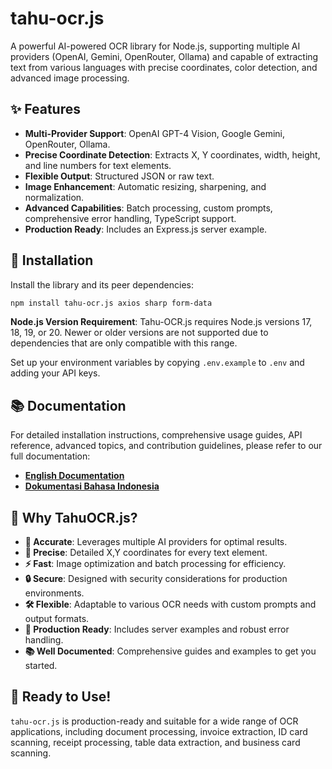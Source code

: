 # tahu-ocr.js

A powerful AI-powered OCR library for Node.js, supporting multiple AI providers (OpenAI, Gemini, OpenRouter, Ollama) and capable of extracting text from various languages with precise coordinates, color detection, and advanced image processing.

## ✨ Features

-   **Multi-Provider Support**: OpenAI GPT-4 Vision, Google Gemini, OpenRouter, Ollama.
-   **Precise Coordinate Detection**: Extracts X, Y coordinates, width, height, and line numbers for text elements.
-   **Flexible Output**: Structured JSON or raw text.
-   **Image Enhancement**: Automatic resizing, sharpening, and normalization.
-   **Advanced Capabilities**: Batch processing, custom prompts, comprehensive error handling, TypeScript support.
-   **Production Ready**: Includes an Express.js server example.

## 🚀 Installation

Install the library and its peer dependencies:

```bash
npm install tahu-ocr.js axios sharp form-data
```

**Node.js Version Requirement**: Tahu-OCR.js requires Node.js versions 17, 18, 19, or 20. Newer or older versions are not supported due to dependencies that are only compatible with this range.

Set up your environment variables by copying `.env.example` to `.env` and adding your API keys.

## 📚 Documentation

For detailed installation instructions, comprehensive usage guides, API reference, advanced topics, and contribution guidelines, please refer to our full documentation:

-   [**English Documentation**](docs/en/index.md)
-   [**Dokumentasi Bahasa Indonesia**](docs/id/index.md)

## 💎 Why TahuOCR.js?

-   **🎯 Accurate**: Leverages multiple AI providers for optimal results.
-   **📍 Precise**: Detailed X,Y coordinates for every text element.
-   **⚡ Fast**: Image optimization and batch processing for efficiency.
-   **🔒 Secure**: Designed with security considerations for production environments.
-   **🛠️ Flexible**: Adaptable to various OCR needs with custom prompts and output formats.
-   **📱 Production Ready**: Includes server examples and robust error handling.
-   **📚 Well Documented**: Comprehensive guides and examples to get you started.

## 🎉 Ready to Use!

`tahu-ocr.js` is production-ready and suitable for a wide range of OCR applications, including document processing, invoice extraction, ID card scanning, receipt processing, table data extraction, and business card scanning.
